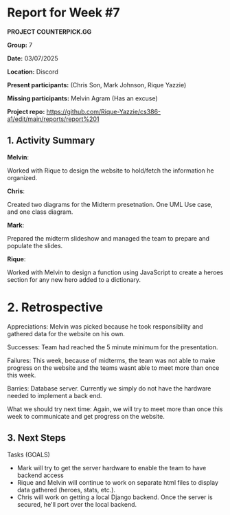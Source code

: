 # Report for Week #7
**PROJECT COUNTERPICK.GG**

**Group:** 7

**Date:** 03/07/2025

**Location:** Discord

**Present participants:** (Chris Son, Mark Johnson, Rique Yazzie)

**Missing participants:** Melvin Agram (Has an excuse)

**Project repo:** https://github.com/Rique-Yazzie/cs386-a1/edit/main/reports/report%201

## 1. Activity Summary

**Melvin**: 

Worked with Rique to design the website to hold/fetch the information he organized.

**Chris**: 

Created two diagrams for the Midterm presetnation. One UML Use case, and one class diagram.

**Mark**: 

Prepared the midterm slideshow and managed the team to prepare and populate the slides.

**Rique**: 

Worked with Melvin to design a function using JavaScript to create a heroes section for any new hero added to a dictionary.

# 2. Retrospective

Appreciations: Melvin was picked because he took responsibility and gathered data for the website on his own.

Successes: Team had reached the 5 minute minimum for the presentation. 

Failures: This week, because of midterms, the team was not able to make progress on the website and the teams wasnt able to meet more than once this week.

Barries: Database server. Currently we simply do not have the hardware needed to implement a back end.

What we should try next time: Again, we will try to meet more than once this week to communicate and get progress on the website.

## 3. Next Steps

Tasks (GOALS)
- Mark will try to get the server hardware to enable the team to have backend access
- Rique and Melvin will continue to work on separate html files to display data gathered (heroes, stats, etc.).
- Chris will work on getting a local Django backend. Once the server is secured, he'll port over the local backend.

